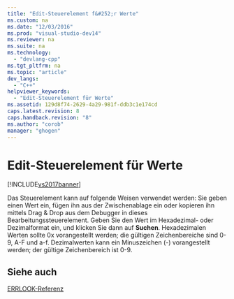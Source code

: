 ```yaml
---
title: "Edit-Steuerelement f&#252;r Werte"
ms.custom: na
ms.date: "12/03/2016"
ms.prod: "visual-studio-dev14"
ms.reviewer: na
ms.suite: na
ms.technology: 
  - "devlang-cpp"
ms.tgt_pltfrm: na
ms.topic: "article"
dev_langs: 
  - "C++"
helpviewer_keywords: 
  - "Edit-Steuerelement für Werte"
ms.assetid: 129d8f74-2629-4a29-981f-ddb3c1e174cd
caps.latest.revision: 8
caps.handback.revision: "8"
ms.author: "corob"
manager: "ghogen"
---
```

# Edit-Steuerelement f&#252;r Werte
[!INCLUDE[vs2017banner](../../assembler/inline/includes/vs2017banner.md)]

Das Steuerelement kann auf folgende Weisen verwendet werden: Sie geben einen Wert ein, fügen ihn aus der Zwischenablage ein oder kopieren ihn mittels Drag & Drop aus dem Debugger in dieses Bearbeitungssteuerelement.  Geben Sie den Wert im Hexadezimal\- oder Dezimalformat ein, und klicken Sie dann auf **Suchen**.  Hexadezimalen Werten sollte 0x vorangestellt werden; die gültigen Zeichenbereiche sind 0\-9, A\-F und a\-f.  Dezimalwerten kann ein Minuszeichen \(\-\) vorangestellt werden; der gültige Zeichenbereich ist 0\-9.  
  
## Siehe auch  
 [ERRLOOK\-Referenz](../../build/reference/errlook-reference.md)